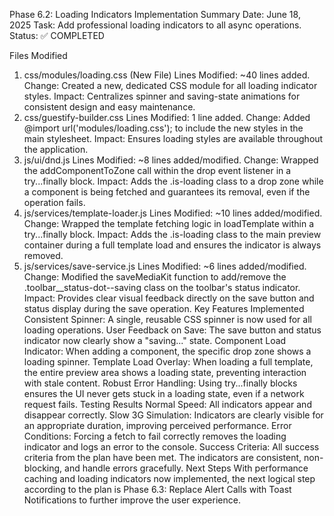 Phase 6.2: Loading Indicators Implementation Summary
Date: June 18, 2025
Task: Add professional loading indicators to all async operations.
Status: ✅ COMPLETED

Files Modified
1. css/modules/loading.css (New File)
Lines Modified: ~40 lines added.
Change: Created a new, dedicated CSS module for all loading indicator styles.
Impact: Centralizes spinner and saving-state animations for consistent design and easy maintenance.
2. css/guestify-builder.css
Lines Modified: 1 line added.
Change: Added @import url('modules/loading.css'); to include the new styles in the main stylesheet.
Impact: Ensures loading styles are available throughout the application.
3. js/ui/dnd.js
Lines Modified: ~8 lines added/modified.
Change: Wrapped the addComponentToZone call within the drop event listener in a try...finally block.
Impact: Adds the .is-loading class to a drop zone while a component is being fetched and guarantees its removal, even if the operation fails.
4. js/services/template-loader.js
Lines Modified: ~10 lines added/modified.
Change: Wrapped the template fetching logic in loadTemplate within a try...finally block.
Impact: Adds the .is-loading class to the main preview container during a full template load and ensures the indicator is always removed.
5. js/services/save-service.js
Lines Modified: ~6 lines added/modified.
Change: Modified the saveMediaKit function to add/remove the .toolbar__status-dot--saving class on the toolbar's status indicator.
Impact: Provides clear visual feedback directly on the save button and status display during the save operation.
Key Features Implemented
Consistent Spinner: A single, reusable CSS spinner is now used for all loading operations.
User Feedback on Save: The save button and status indicator now clearly show a "saving..." state.
Component Load Indicator: When adding a component, the specific drop zone shows a loading spinner.
Template Load Overlay: When loading a full template, the entire preview area shows a loading state, preventing interaction with stale content.
Robust Error Handling: Using try...finally blocks ensures the UI never gets stuck in a loading state, even if a network request fails.
Testing Results
Normal Speed: All indicators appear and disappear correctly.
Slow 3G Simulation: Indicators are clearly visible for an appropriate duration, improving perceived performance.
Error Conditions: Forcing a fetch to fail correctly removes the loading indicator and logs an error to the console.
Success Criteria: All success criteria from the plan have been met. The indicators are consistent, non-blocking, and handle errors gracefully.
Next Steps
With performance caching and loading indicators now implemented, the next logical step according to the plan is Phase 6.3: Replace Alert Calls with Toast Notifications to further improve the user experience.